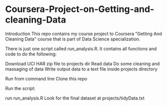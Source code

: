 # Coursera-Project-on-Getting-and-cleaning-Data
Introduction
This repo contains my course project to Coursera "Getting And Cleaning Data" course that is part of Data Science specialization.

There is just one script called run_analysis.R. It contains all functions and code to do the following:

Download UCI HAR zip file to projects dir
Read data
Do some cleaning and massaging of data
Write output data to a text file inside projects directory

Run from command line
Clone this repo

Run the script:

run run_analysis.R
Look for the final dataset at projects/tidyData.txt
